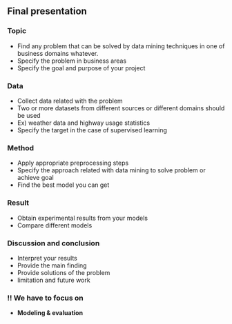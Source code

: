## Final presentation
 
###  Topic
 + Find any problem that can be solved by data mining techniques in one of business domains whatever.
 + Specify the problem in business areas
 +  Specify the goal and purpose of your project
###  Data
 +  Collect data related with the problem
 +  Two or more datasets from different sources or different domains should be used
   + Ex) weather data and highway usage statistics
 +  Specify the target in the case of supervised learning
###  Method
 +  Apply appropriate preprocessing steps
 +  Specify the approach related with data mining to solve problem or achieve goal
 +  Find the best model you can get
###  Result
 +  Obtain experimental results from your models
 +  Compare different models
###  Discussion and conclusion
 +  Interpret your results
 +  Provide the main finding
 +  Provide solutions of the problem
 +  limitation and future work

### ‼️ We have to focus on 
 + **Modeling & evaluation**
